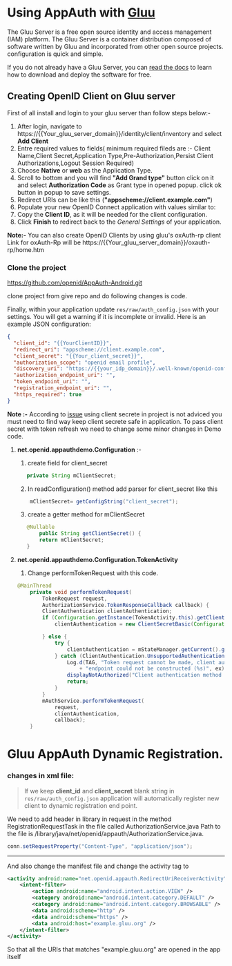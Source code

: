 # Using AppAuth with [Gluu](https://gluu.org/docs/)


The Gluu Server is a free open source identity and access management (IAM) platform. The Gluu Server is a container distribution composed of software written by Gluu and incorporated from other open source projects. configuration is quick and simple. 

If you do not already have a Gluu Server, you can [read the docs](http://gluu.org/docs/ce) to learn how to download and deploy the software for free.
## Creating OpenID Client on Gluu server

First of all install and login to your gluu server than follow steps below:-

  1. After login, navigate to https://{{Your_gluu_server_domain}}/identity/client/inventory and select **Add Client**
  1. Entre required values to fields( minimum required fileds are :- Client Name,Client Secret,Application Type,Pre-Authorization,Persist Client Authorizations,Logout Session Required) 
  1. Choose **Native** or **web** as the Application Type.
  1. Scroll to bottom and you will find  **"Add Grand type"** button click on it and select **Authorization Code**  as Grant type in opened popup. click ok button in popup to save settings.
  1. Redirect URIs can be like this (**"appscheme://client.example.com"**)
  1. Populate your new OpenID Connect application with values similar to:
  1. Copy the **Client ID**, as it will be needed for the client configuration.
  1. Click **Finish** to redirect back to the *General Settings* of your application.
  
  
**Note:-** You can also create OpenID Clients by using gluu's oxAuth-rp client
  Link for oxAuth-Rp will be https://{{Your_gluu_server_domain}}/oxauth-rp/home.htm 



### Clone the project
https://github.com/openid/AppAuth-Android.git

 clone project from give repo and do following changes is code.

 Finally, within your application update ``res/raw/auth_config.json`` with your settings. You will get a warning if it is incomplete or invalid. Here is an example JSON configuration: 

```json
{
  "client_id": "{{YourClientID}}",
  "redirect_uri": "appscheme://client.example.com",
  "client_secret": "{{Your_client_secret}}",
  "authorization_scope": "openid email profile",
  "discovery_uri": "https://{{your_idp_domain}}/.well-known/openid-configuration",
  "authorization_endpoint_uri": "",
  "token_endpoint_uri": "",
  "registration_endpoint_uri": "",
  "https_required": true
}
```

**Note :-** According to [issue](https://github.com/openid/AppAuth-Android/issues/90) using client secrete in project is not adviced  you must need to find way keep client secrete safe in application.
To pass client secret with token refresh we need to change some minor changes in Demo code.

1. **net.openid.appauthdemo.Configuration** :- 
    
    1. create field for client_secret
    ```java
       private String mClientSecret;
    ```
    
    2. In readConfiguration() method add parser for client_secret like this
    ```java
        mClientSecret= getConfigString("client_secret");
    ```   
    
    3. create a getter method for mClientSecret
    ```java
       @Nullable
           public String getClientSecret() {
           return mClientSecret;
       }
    ```


2. **net.openid.appauthdemo.Configuration.TokenActivity**

    1. Change  performTokenRequest with this code.

    ```java
    @MainThread
        private void performTokenRequest(
            TokenRequest request,
            AuthorizationService.TokenResponseCallback callback) {
            ClientAuthentication clientAuthentication;
            if (Configuration.getInstance(TokenActivity.this).getClientSecret() != null) {
                clientAuthentication = new ClientSecretBasic(Configuration.getInstance(TokenActivity.this).getClientSecret());
    
            } else {
                try {
                    clientAuthentication = mStateManager.getCurrent().getClientAuthentication();
                } catch (ClientAuthentication.UnsupportedAuthenticationMethod ex) {
                    Log.d(TAG, "Token request cannot be made, client authentication for the token "
                        + "endpoint could not be constructed (%s)", ex);
                    displayNotAuthorized("Client authentication method is unsupported");
                    return;
                }
            }
            mAuthService.performTokenRequest(
                request,
                clientAuthentication,
                callback);
        }
     ```

#
# Gluu AppAuth Dynamic Registration.

### changes in xml file: 

> If we keep  **client_id** and **client_secret** blank string in  ``res/raw/auth_config.json`` application will automatically register new client to dynamic registration end point. 


We need to add header in library in request in the method RegistrationRequestTask in the file called AuthorizationService.java
Path to the file is /library/java/net/openid/appauth/AuthorizationService.java.

```java
conn.setRequestProperty("Content-Type", "application/json");
```

---


And also change the manifest file and change the activity tag to


```xml
<activity android:name="net.openid.appauth.RedirectUriReceiverActivity">
    <intent-filter>
        <action android:name="android.intent.action.VIEW" />
        <category android:name="android.intent.category.DEFAULT" />
        <category android:name="android.intent.category.BROWSABLE" />
        <data android:scheme="http" />
        <data android:scheme="https" />
        <data android:host="example.gluu.org" />
    </intent-filter>
</activity>
```



So that all the URIs that matches "example.gluu.org" are opened in the app itself
